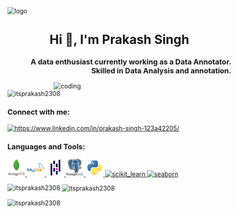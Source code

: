 ![logo](https://github.com/itsPrakash2308/itsPrakash2308/blob/main/wallpaperflare.com_wallpaper%20(1).jpg)
<h1 align="center">Hi 👋, I'm Prakash Singh</h1>
<h3 align="right">A data enthusiast currently working as a Data Annotator. Skilled in Data Analysis and annotation.</h3>
<img align="right" alt = "coding" width = "400" src = "https://user-images.githubusercontent.com/91363429/230636532-f8534a55-eaf2-4e5a-9fd7-729d7c89b183.png">
<p align="left"> <img src="https://komarev.com/ghpvc/?username=itsprakash2308&label=Profile%20views&color=0e75b6&style=flat" alt="itsprakash2308" /> </p>

<h3 align="left">Connect with me:</h3>
<p align="left">
<a href="https://linkedin.com/in/https://www.linkedin.com/in/prakash-singh-123a42205/" target="blank"><img align="center" src="https://raw.githubusercontent.com/rahuldkjain/github-profile-readme-generator/master/src/images/icons/Social/linked-in-alt.svg" alt="https://www.linkedin.com/in/prakash-singh-123a42205/" height="30" width="40" /></a>
</p>

<h3 align="left">Languages and Tools:</h3>
<p align="left"> <a href="https://www.mongodb.com/" target="_blank" rel="noreferrer"> <img src="https://raw.githubusercontent.com/devicons/devicon/master/icons/mongodb/mongodb-original-wordmark.svg" alt="mongodb" width="40" height="40"/> </a> <a href="https://www.mysql.com/" target="_blank" rel="noreferrer"> <img src="https://raw.githubusercontent.com/devicons/devicon/master/icons/mysql/mysql-original-wordmark.svg" alt="mysql" width="40" height="40"/> </a> <a href="https://pandas.pydata.org/" target="_blank" rel="noreferrer"> <img src="https://raw.githubusercontent.com/devicons/devicon/2ae2a900d2f041da66e950e4d48052658d850630/icons/pandas/pandas-original.svg" alt="pandas" width="40" height="40"/> </a> <a href="https://www.postgresql.org" target="_blank" rel="noreferrer"> <img src="https://raw.githubusercontent.com/devicons/devicon/master/icons/postgresql/postgresql-original-wordmark.svg" alt="postgresql" width="40" height="40"/> </a> <a href="https://www.python.org" target="_blank" rel="noreferrer"> <img src="https://raw.githubusercontent.com/devicons/devicon/master/icons/python/python-original.svg" alt="python" width="40" height="40"/> </a> <a href="https://scikit-learn.org/" target="_blank" rel="noreferrer"> <img src="https://upload.wikimedia.org/wikipedia/commons/0/05/Scikit_learn_logo_small.svg" alt="scikit_learn" width="40" height="40"/> </a> <a href="https://seaborn.pydata.org/" target="_blank" rel="noreferrer"> <img src="https://seaborn.pydata.org/_images/logo-mark-lightbg.svg" alt="seaborn" width="40" height="40"/> </a> </p>

<p><img align="left" src="https://github-readme-stats.vercel.app/api/top-langs?username=itsprakash2308&show_icons=true&locale=en&layout=compact" alt="itsprakash2308" /></p>

<p>&nbsp;<img align="center" src="https://github-readme-stats.vercel.app/api?username=itsprakash2308&show_icons=true&locale=en" alt="itsprakash2308" /></p>

<p><img align="center" src="https://github-readme-streak-stats.herokuapp.com/?user=itsprakash2308&" alt="itsprakash2308" /></p>
